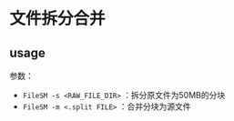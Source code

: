 # 文件拆分合并

## usage

参数：
- `FileSM -s <RAW_FILE_DIR>` ：拆分原文件为50MB的分块
- `FileSM -m <.split FILE>` ：合并分块为源文件
